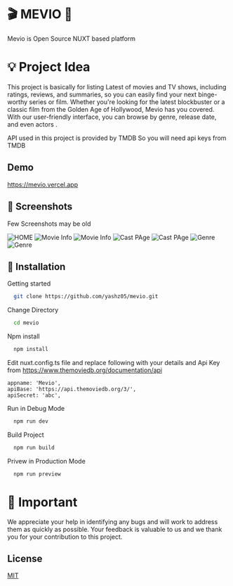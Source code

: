 
# 🎬 MEVIO 🍿

Mevio is Open Source NUXT based platform

# 💡 Project Idea 
This project is basically for listing Latest of movies and TV shows, including ratings, reviews, and summaries, so you can easily find your next binge-worthy series or film.
Whether you're looking for the latest blockbuster or a classic film from the Golden Age of Hollywood, Mevio has you covered. With our user-friendly interface, you can browse by genre, release date, and even actors . 


API used in this project is provided by TMDB
So you will need api keys from TMDB





## Demo

https://mevio.vercel.app




## 📸 Screenshots

Few Screenshots may be old 

![HOME](https://api.pikwy.com/web/644e79b4ba2a6e3afe1bc79f.jpg)
![Movie Info](https://api.pikwy.com/web/644e79f2bdd0192270150f26.jpg)
![Movie Info](https://i.ibb.co/Fg5t9v0/Screenshot-2023-04-30-at-8-00-26-PM.png)
![Cast PAge](https://i.ibb.co/F7Km3Rd/image.png)
![Cast PAge](https://api.pikwy.com/web/644a70f2fa74e2406c5ea9ef.jpg)
![Genre](https://api.pikwy.com/web/644a7167871f14149b73218d.jpg)
![Genre](https://i.ibb.co/gDhzmkL/Screenshot-2023-04-30-at-7-59-13-PM.png)
## 📀 Installation

Getting started



```bash
  git clone https://github.com/yashz05/mevio.git

```





Change Directory
```bash
  cd mevio

```

Npm install
```bash
  npm install

```

Edit nuxt.config.ts file
and replace following with your details and Api Key from
https://www.themoviedb.org/documentation/api

``` 
appname: 'Mevio',
apiBase: 'https://api.themoviedb.org/3/',
apiSecret: 'abc',
 ```


Run in Debug Mode
```bash
  npm run dev

```
Build Project
```bash
  npm run build

```
Privew in Production Mode
```bash
  npm run preview

```
# 🚨 Important
We appreciate your help in identifying any bugs and will work to address them as quickly as possible. Your feedback is valuable to us and we thank you for your contribution to this project.

## License

[MIT](https://choosealicense.com/licenses/mit/)
